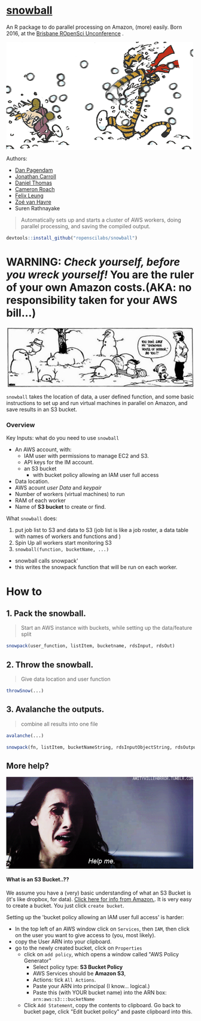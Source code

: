 
# [snowball](https://github.com/ropenscilabs/snowball)
An R package to do parallel processing on Amazon, (more) easily.
Born 2016, at the [Brisbane ROpenSci Unconference][52d207af]  .

<img align="center" src="misc/CHsnowballs.gif">

  [52d207af]: http://auunconf.ropensci.org "Brisbane Unconference"

Authors:
- [Dan Pagendam](https://github.com/dpagendam)
- [Jonathan Carroll](https://github.com/jonocarroll)
- [Daniel Thomas](https://github.com/daniel-t)
- [Cameron Roach](https://github.com/camroach87?tab=activity)
- [Felix Leung](https://github.com/felixleungsc)
- [Zoé van Havre](https://github.com/zoevanhavre/)
- Suren Rathnayake

> Automatically sets up and starts a cluster of AWS workers, doing parallel processing, and saving the compiled output.

```r
devtools::install_github("ropenscilabs/snowball")
```
# WARNING:  _Check yourself, before you wreck yourself!_  You are the ruler of your own Amazon costs.(AKA: no responsibility taken for your AWS bill...)

<img align="center" src="misc/snowman1.jpg">

`snowball` takes the location of data, a user defined function, and some basic instructions to set up and run  virtual machines in parallel on Amazon, and save results in an S3 bucket.


### Overview

Key Inputs: what do you need to use `snowball`
- An AWS account, with:
  - IAM user with permissions to manage EC2 and S3.
  - API keys for the IM account.
  - an S3 bucket
    - with bucket policy allowing an IAM user full access
- Data location.
- AWS acount _user Data_ and _keypair_
- Number of workers (virtual machines) to run
- RAM of each worker
- Name of __S3 bucket__ to create or find.



What `snowball` does:
1. put job list to S3 and data to S3 (job list is like a job roster, a data table with names of workers and functions and   )
2. Spin Up  all workers start monitoring S3
3. `snowball(function, bucketName, ...)`
  - snowball calls snowpack'
  - this writes the snowpack function that will be run on each worker.


# How to

## 1.  Pack the snowball.
> Start an AWS instance with buckets, while setting up the data/feature split

```r
snowpack(user_function, listItem, bucketname, rdsInput, rdsOut)

```

## 2. Throw the snowball.
> Give data location and user function


```r
throwSnow(...)
```

## 3. Avalanche the outputs.
> combine all results into one file

```r
avalanche(...)
```

```r
snowpack(fn, listItem, bucketNameString, rdsInputObjectString, rdsOutputString)
```




## More help?
<img align="center" src="misc/Olivia_help.gif">



#### What is an S3 Bucket..??

We assume you have a (very) basic understanding of  what an S3 Bucket is (it's like dropbox, for data). [Click here for info from Amazon.](https://docs.aws.amazon.com/AmazonS3/latest/UG/CreatingaBucket.html). It is very easy to create a bucket. You just click `create bucket`.

Setting up the 'bucket policy allowing an IAM user full access' is harder:
  - In the top left of an AWS window click on `Services`, then `IAM`, then click on the user you want to give access to (you, most likely).
  - copy the User ARN into your clipboard.
  - go to the newly created bucket, click on `Properties`
     - click on `add policy`, which opens a window called "AWS Policy Generator"
       - Select policy type: **S3 Bucket Policy**
       - AWS Services should be **Amazon S3**,
       - Actions: tick `All Actions`.
       - Paste your ARN into principal (I know... logical.)
       - Paste this (with YOUR bucket name) into the ARN box: `arn:aws:s3:::bucketName`
     - Click `Add Statement`, copy the contents to clipboard.
     Go back to bucket page, click "Edit bucket policy" and paste clipboard into this.
